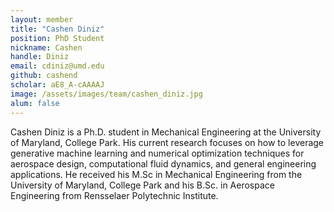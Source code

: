 ```yaml
---
layout: member
title: "Cashen Diniz"
position: PhD Student
nickname: Cashen
handle: Diniz
email: cdiniz@umd.edu
github: cashend
scholar: aE8_A-cAAAAJ
image: /assets/images/team/cashen_diniz.jpg
alum: false
---
```

Cashen Diniz is a Ph.D. student in Mechanical Engineering at the University of Maryland, College Park. His current research focuses on how to leverage generative machine learning and numerical  optimization techniques for aerospace design, computational fluid dynamics, and general engineering applications. He received his M.Sc in Mechanical Engineering from the University of Maryland, College Park and his B.Sc. in Aerospace Engineering from Rensselaer Polytechnic Institute.


